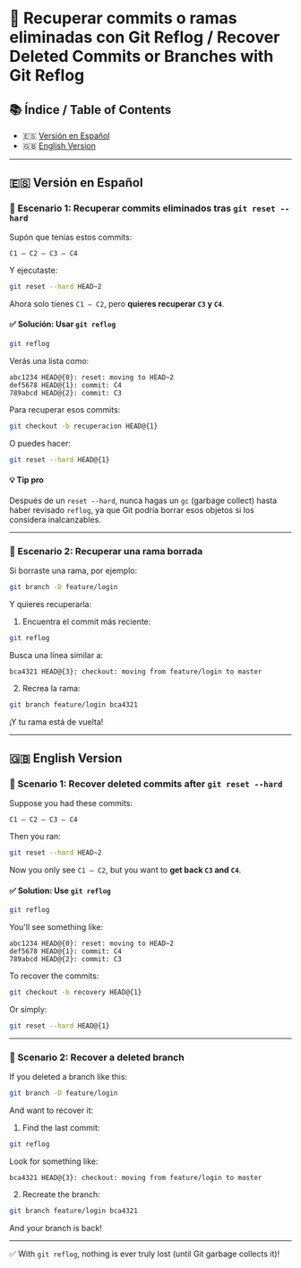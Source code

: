 
# 🔄 Recuperar commits o ramas eliminadas con Git Reflog / Recover Deleted Commits or Branches with Git Reflog

## 📚 Índice / Table of Contents
- 🇪🇸 [Versión en Español](#versión-en-español)
- 🇬🇧 [English Version](#english-version)

---

## 🇪🇸 Versión en Español

### 🧠 Escenario 1: Recuperar commits eliminados tras `git reset --hard`

Supón que tenías estos commits:

```
C1 — C2 — C3 — C4
```

Y ejecutaste:

```bash
git reset --hard HEAD~2
```

Ahora solo tienes `C1 — C2`, pero **quieres recuperar `C3` y `C4`**.

#### ✅ Solución: Usar `git reflog`

```bash
git reflog
```

Verás una lista como:

```
abc1234 HEAD@{0}: reset: moving to HEAD~2
def5678 HEAD@{1}: commit: C4
789abcd HEAD@{2}: commit: C3
```

Para recuperar esos commits:

```bash
git checkout -b recuperacion HEAD@{1}
```

O puedes hacer:

```bash
git reset --hard HEAD@{1}
```
#### 💡 Tip pro

Después de un `reset --hard`, nunca hagas un `gc` (garbage collect) hasta haber revisado `reflog`, ya que Git podría borrar esos objetos si los considera inalcanzables.

---

### 🧠 Escenario 2: Recuperar una rama borrada

Si borraste una rama, por ejemplo:

```bash
git branch -D feature/login
```

Y quieres recuperarla:

1. Encuentra el commit más reciente:

```bash
git reflog
```

Busca una línea similar a:

```
bca4321 HEAD@{3}: checkout: moving from feature/login to master
```

2. Recrea la rama:

```bash
git branch feature/login bca4321
```

¡Y tu rama está de vuelta!

---

## 🇬🇧 English Version

### 🧠 Scenario 1: Recover deleted commits after `git reset --hard`

Suppose you had these commits:

```
C1 — C2 — C3 — C4
```

Then you ran:

```bash
git reset --hard HEAD~2
```

Now you only see `C1 — C2`, but you want to **get back `C3` and `C4`**.

#### ✅ Solution: Use `git reflog`

```bash
git reflog
```

You'll see something like:

```
abc1234 HEAD@{0}: reset: moving to HEAD~2
def5678 HEAD@{1}: commit: C4
789abcd HEAD@{2}: commit: C3
```

To recover the commits:

```bash
git checkout -b recovery HEAD@{1}
```

Or simply:

```bash
git reset --hard HEAD@{1}
```

---

### 🧠 Scenario 2: Recover a deleted branch

If you deleted a branch like this:

```bash
git branch -D feature/login
```

And want to recover it:

1. Find the last commit:

```bash
git reflog
```

Look for something like:

```
bca4321 HEAD@{3}: checkout: moving from feature/login to master
```

2. Recreate the branch:

```bash
git branch feature/login bca4321
```

And your branch is back!

---

✅ With `git reflog`, nothing is ever truly lost (until Git garbage collects it)!
